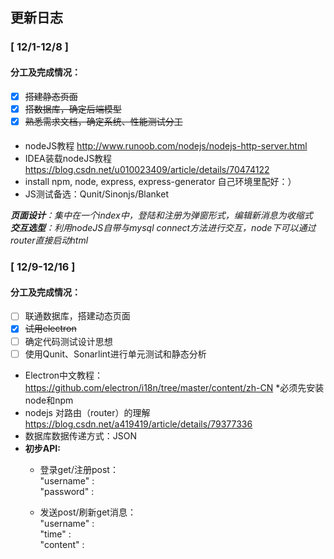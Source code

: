 ## 更新日志
### [ 12/1-12/8 ]
#### 分工及完成情况：
- [x] ~~搭建静态页面~~
- [x] ~~搭数据库，确定后端模型~~
- [x] ~~熟悉需求文档，确定系统、性能测试分工~~

#### 
- nodeJS教程 http://www.runoob.com/nodejs/nodejs-http-server.html
- IDEA装载nodeJS教程 https://blog.csdn.net/u010023409/article/details/70474122
- install npm, node, express, express-generator 自己环境里配好：）
- JS测试备选：Qunit/Sinonjs/Blanket

***页面设计**：集中在一个index中，登陆和注册为弹窗形式，编辑新消息为收缩式*  
***交互选型**：利用nodeJS自带与mysql connect方法进行交互，node下可以通过router直接启动html*    

### [ 12/9-12/16 ]
#### 分工及完成情况：
- [ ] 联通数据库，搭建动态页面
- [x] ~~试用electron~~
- [ ] 确定代码测试设计思想
- [ ] 使用Qunit、Sonarlint进行单元测试和静态分析

- Electron中文教程：https://github.com/electron/i18n/tree/master/content/zh-CN  *必须先安装node和npm
- nodejs 对路由（router）的理解 https://blog.csdn.net/a419419/article/details/79377336
- 数据库数据传递方式：JSON
- **初步API:**
   - 登录get/注册post：   
"username" :   
"password" :   

   - 发送post/刷新get消息：   
"username" :   
"time" :   
"content" :   
